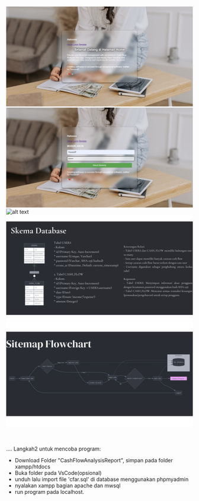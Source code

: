 ![alt text](https://github.com/FauzanZF/Cash_Flow_Analysis_Report/blob/main/homepageInterface.png?raw=true)
![alt text](https://github.com/FauzanZF/Cash_Flow_Analysis_Report/blob/main/Login%26registerInterface.png?raw=true)
![alt text](https://github.com/FauzanZF/Cash_Flow_Analysis_Report/blob/main/MainInterface.png?raw=true)
![alt text](https://github.com/FauzanZF/Cash_Flow_Analysis_Report/blob/main/Skema_Database.jpg)
![alt text](https://github.com/FauzanZF/Cash_Flow_Analysis_Report/blob/main/Sitemap_Flowchart.jpg)


<br> </br>....
Langkah2 untuk mencoba program:

- Download Folder "CashFlowAnalysisReport", simpan pada folder xampp/htdocs
- Buka folder pada VsCode(opsional)
- unduh lalu import file 'cfar.sql' di database menggunakan phpmyadmin
- nyalakan xampp bagian apache dan mwsql
- run program pada localhost.

